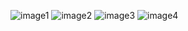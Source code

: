 ![image1](https://bitbucket.org/ayong104/graphics-1-coursework/Screenshots/graphics1car.png)
![image2](https://bitbucket.org/ayong104/graphics-1-coursework/Screenshots/graphics1car2.png)
![image3](https://bitbucket.org/ayong104/graphics-1-coursework/Screenshots/graphics1car3.png)
![image4](https://bitbucket.org/ayong104/graphics-1-coursework/Screenshots/graphics1car4.png)